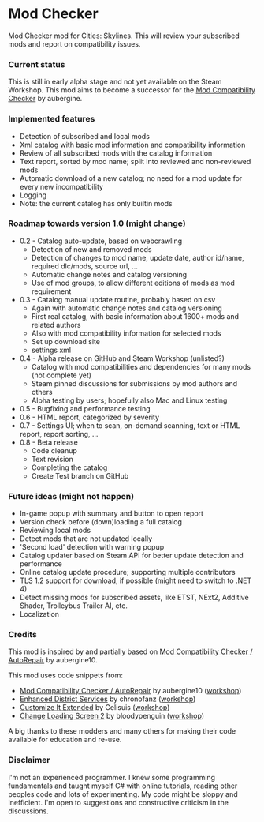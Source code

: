 # Mod Checker

Mod Checker mod for Cities: Skylines. This will review your subscribed mods and report on compatibility issues.

### Current status
This is still in early alpha stage and not yet available on the Steam Workshop. This mod aims to become a successor for the [Mod Compatibility Checker](https://steamcommunity.com/sharedfiles/filedetails/?id=2034713132) by aubergine.

### Implemented features
* Detection of subscribed and local mods
* Xml catalog with basic mod information and compatibility information
* Review of all subscribed mods with the catalog information
* Text report, sorted by mod name; split into reviewed and non-reviewed mods
* Automatic download of a new catalog; no need for a mod update for every new incompatibility
* Logging
* Note: the current catalog has only builtin mods

### Roadmap towards version 1.0 (might change)
* 0.2 - Catalog auto-update, based on webcrawling
  * Detection of new and removed mods
  * Detection of changes to mod name, update date, author id/name, required dlc/mods, source url, ...
  * Automatic change notes and catalog versioning
  * Use of mod groups, to allow different editions of mods as mod requirement
* 0.3 - Catalog manual update routine, probably based on csv
  * Again with automatic change notes and catalog versioning
  * First real catalog, with basic information about 1600+ mods and related authors
  * Also with mod compatibility information for selected mods
  * Set up download site
  * settings xml
* 0.4 - Alpha release on GitHub and Steam Workshop (unlisted?)
  * Catalog with mod compatibilities and dependencies for many mods (not complete yet)
  * Steam pinned discussions for submissions by mod authors and others
  * Alpha testing by users; hopefully also Mac and Linux testing
* 0.5 - Bugfixing and performance testing
* 0.6 - HTML report, categorized by severity
* 0.7 - Settings UI; when to scan, on-demand scanning, text or HTML report, report sorting, ...
* 0.8 - Beta release
  * Code cleanup
  * Text revision
  * Completing the catalog
  * Create Test branch on GitHub

### Future ideas (might not happen)
* In-game popup with summary and button to open report
* Version check before (down)loading a full catalog
* Reviewing local mods
* Detect mods that are not updated locally
* 'Second load' detection with warning popup
* Catalog updater based on Steam API for better update detection and performance
* Online catalog update procedure; supporting multiple contributors
* TLS 1.2 support for download, if possible (might need to switch to .NET 4)
* Detect missing mods for subscribed assets, like ETST, NExt2, Additive Shader, Trolleybus Trailer AI, etc.
* Localization

### Credits
This mod is inspired by and partially based on [Mod Compatibility Checker / AutoRepair](https://github.com/CitiesSkylinesMods/AutoRepair) by aubergine10.

This mod uses code snippets from:
* [Mod Compatibility Checker / AutoRepair](https://github.com/CitiesSkylinesMods/AutoRepair) by aubergine10 ([workshop](https://steamcommunity.com/sharedfiles/filedetails/?id=2034713132))
* [Enhanced District Services](https://github.com/chronofanz/EnhancedDistrictServices) by chronofanz ([workshop](https://steamcommunity.com/sharedfiles/filedetails/?id=2303997489))
* [Customize It Extended](https://github.com/Celisuis/CustomizeItExtended) by Celisuis ([workshop](https://steamcommunity.com/sharedfiles/filedetails/?id=1806759255))
* [Change Loading Screen 2](https://github.com/bloodypenguin/ChangeLoadingImage) by bloodypenguin ([workshop](https://steamcommunity.com/sharedfiles/filedetails/?id=1818482110))

A big thanks to these modders and many others for making their code available for education and re-use.

### Disclaimer
I'm not an experienced programmer. I knew some programming fundamentals and taught myself C# with online tutorials, reading other peoples code and lots of experimenting. My code might be sloppy and inefficient. I'm open to suggestions and constructive criticism in the discussions.